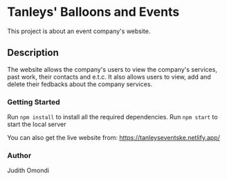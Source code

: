 # Tanleys' Balloons and Events

This project is about an event company's website. 

## Description

The website allows the company's users to view the company's services, past work, their contacts and e.t.c. It also allows users to view, add and delete their fedbacks about the company services.

### Getting Started

Run `npm install` to install all the required dependencies.
Run `npm start` to start the local server

You can also get the live website from: https://tanleyseventske.netlify.app/
### Author

Judith Omondi